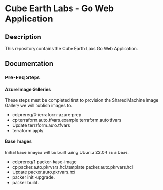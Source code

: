 # Cube Earth Labs - Go Web Application

## Description
This repository contains the Cube Earth Labs Go Web Application.

## Documentation

### Pre-Req Steps

#### Azure Image Galleries

These steps must be completed first to provision the Shared Machine Image Gallery we will publish images to.

- cd prereq/0-terraform-azure-prep
- cp terraform.auto.tfvars.example terraform.auto.tfvars
- Update terraform.auto.tfvars
- terraform apply

#### Base Images

Initial base images will be built using Ubuntu 22.04 as a base.

- cd prereq/1-packer-base-image
- cp packer.auto.pkrvars.hcl.template packer.auto.pkrvars.hcl
- Update packer.auto.pkrvars.hcl
- packer init -upgrade .
- packer build .
